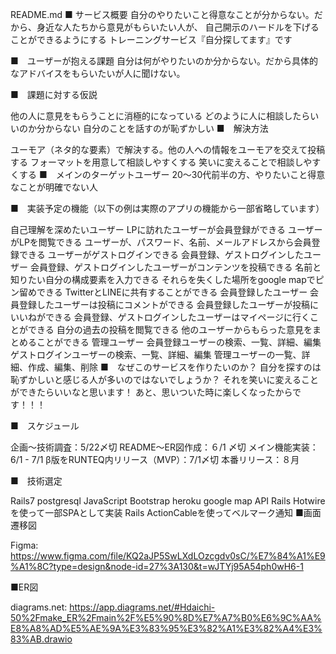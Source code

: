 README.md
■ サービス概要 自分のやりたいこと得意なことが分からない。だから、身近な人たちから意見がもらいたい人が、 自己開示のハードルを下げることができるようにする トレーニングサービス『自分探してます』です

■　ユーザーが抱える課題 自分は何がやりたいのか分からない。だから具体的なアドバイスをもらいたいが人に聞けない。

■　課題に対する仮説

他の人に意見をもらうことに消極的になっている
どのように人に相談したらいいのか分からない
自分のことを話すのが恥ずかしい
■　解決方法

ユーモア（ネタ的な要素）で解決する。他の人への情報をユーモアを交えて投稿する
フォーマットを用意して相談しやすくする
笑いに変えることで相談しやすくする
■　メインのターゲットユーザー 20〜30代前半の方、やりたいこと得意なことが明確でない人

■　実装予定の機能（以下の例は実際のアプリの機能から一部省略しています）

自己理解を深めたいユーザー
LPに訪れたユーザーが会員登録ができる
ユーザーがLPを閲覧できる
ユーザーが、パスワード、名前、メールアドレスから会員登録できる
ユーザーがゲストログインできる
会員登録、ゲストログインしたユーザー
会員登録、ゲストログインしたユーザーがコンテンツを投稿できる
名前と知りたい自分の構成要素を入力できる
それらを失くした場所をgoogle mapでピン留めできる
TwitterとLINEに共有することができる
会員登録したユーザー
会員登録したユーザーは投稿にコメントができる
会員登録したユーザーが投稿にいいねができる
会員登録、ゲストログインしたユーザーはマイページに行くことができる
自分の過去の投稿を閲覧できる
他のユーザーからもらった意見をまとめることができる
管理ユーザー
会員登録ユーザーの検索、一覧、詳細、編集
ゲストログインユーザーの検索、一覧、詳細、編集
管理ユーザーの一覧、詳細、作成、編集、削除
■　なぜこのサービスを作りたいのか？ 自分を探すのは恥ずかしいと感じる人が多いのではないでしょうか？ それを笑いに変えることができたらいいなと思います！ あと、思いついた時に楽しくなったからです！！！

■　スケジュール

企画〜技術調査：5/22〆切 README〜ER図作成：６/1 〆切 メイン機能実装：6/1 - 7/1 β版をRUNTEQ内リリース（MVP）：7/1〆切 本番リリース：８月

■　技術選定

Rails7
postgresql
JavaScript
Bootstrap
heroku
google map API
Rails Hotwireを使って一部SPAとして実装
Rails ActionCableを使ってベルマーク通知
■画面遷移図

Figma: https://www.figma.com/file/KQ2aJP5SwLXdLOzcgdv0sC/%E7%84%A1%E9%A1%8C?type=design&node-id=27%3A130&t=wJTYj95A54ph0wH6-1

■ER図

diagrams.net: https://app.diagrams.net/#Hdaichi-50%2Fmake_ER%2Fmain%2F%E5%90%8D%E7%A7%B0%E6%9C%AA%E8%A8%AD%E5%AE%9A%E3%83%95%E3%82%A1%E3%82%A4%E3%83%AB.drawio